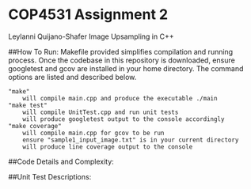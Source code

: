 # COP4531 Assignment 2
Leylanni Quijano-Shafer
Image Upsampling in C++

##How To Run:
    Makefile provided simplifies compilation and running process.
    Once the codebase in this repository is downloaded, ensure googletest and gcov are installed in your home directory.
    The command options are listed and described below.

    "make"
        will compile main.cpp and produce the executable ./main
    "make test"
        will compile UnitTest.cpp and run unit tests
        will produce googletest output to the console accordingly
    "make coverage"
        will compile main.cpp for gcov to be run
        ensure "sample1_input_image.txt" is in your current directory
        will produce line coverage output to the console

##Code Details and Complexity:


##Unit Test Descriptions:
